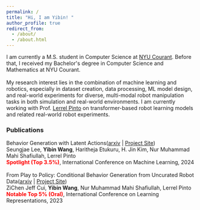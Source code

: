 ```yaml
---
permalink: /
title: "Hi, I am Yibin! "
author_profile: true
redirect_from: 
  - /about/
  - /about.html
---
```


 I am currently a M.S. student in Computer Science at [NYU Courant](https://cs.nyu.edu/home/index.html). Before that, I received my Bachelor's degree in Computer Science and Mathematics at NYU Courant.<br>
<br>
My research interest lies in the combination of machine learning and robotics, especially in dataset creation, data processing, ML model design, and real-world experiments for diverse, multi-modal robot manipulation tasks in both simulation and real-world environments. I am currently working with Prof. [Lerrel Pinto](https://www.lerrelpinto.com) on transformer-based robot learning models and related real-world robot experiments. 

<!-- My CV could be found [here](https://wyb929.github.io/files/CV_Yibin_Wang.pdf). -->

### Publications
Behavior Generation with Latent Actions([arxiv](https://arxiv.org/abs/2403.03181) | [Project Site](https://sjlee.cc/vq-bet/)) <br>
Seungjae Lee, **Yibin Wang**, Haritheja Etukuru, H. Jin Kim, Nur Muhammad Mahi Shafiullah, Lerrel Pinto<br>
<span style="color:red">**Spotlight (Top 3.5%)**</span>, International Conference on Machine Learning, 2024 <br>
<br>
From Play to Policy: Conditional Behavior Generation from Uncurated Robot Data([arxiv](https://arxiv.org/abs/2210.10047) | [Project Site](https://play-to-policy.github.io)) <br>
ZiChen Jeff Cui, **Yibin Wang**, Nur Muhammad Mahi Shafiullah, Lerrel Pinto <br>
<span style="color:red">**Notable Top 5% (Oral)**</span>, International Conference on Learning Representations, 2023
